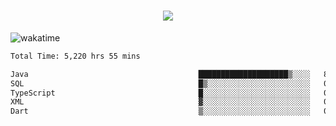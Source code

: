 <h1 align="center">
  <img src="https://readme-typing-svg.herokuapp.com/?font=Righteous&size=35&center=true&vCenter=true&width=500&height=70&duration=4000&lines=Hi!+%F0%9F%91%8B+I%27m+Ali%20Osman!;" />
</h1>


![wakatime](https://wakatime.com/share/@aliosmanoktar/3a8ffe71-6da4-4964-913b-2f09afbe53bf.svg?cache=none)
<!--START_SECTION:waka-->

```txt
Total Time: 5,220 hrs 55 mins

Java                                      ████████████████████▒░░░░   80.74 %
SQL                                       █▒░░░░░░░░░░░░░░░░░░░░░░░   05.50 %
TypeScript                                █░░░░░░░░░░░░░░░░░░░░░░░░   04.11 %
XML                                       ▓░░░░░░░░░░░░░░░░░░░░░░░░   02.18 %
Dart                                      ▒░░░░░░░░░░░░░░░░░░░░░░░░   01.33 %
```

<!--END_SECTION:waka-->


